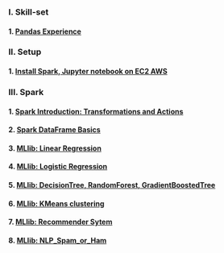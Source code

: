 ### I. Skill-set  
#### 1. [Pandas Experience](https://github.com/tuantla80/Big-data-analytics/blob/master/pandas%20cheatsheet.ipynb)  

### II. Setup  
#### 1. [Install Spark, Jupyter notebook on EC2 AWS](https://github.com/tuantla80/Big-data-analytics/blob/master/Install%20Spark%20on%20EC2%20AWS.md)  
### III. Spark  
#### 1. [Spark Introduction: Transformations and Actions](https://github.com/tuantla80/Big-Data-with-Spark-and-Python/blob/master/Spark%20introduction%20-%20Transformations%20and%20Actions.ipynb)  
#### 2. [Spark DataFrame Basics](https://github.com/tuantla80/Big-Data-with-Spark-and-Python/blob/master/Spark_DataFrame_Basics.ipynb)  
#### 3. [MLlib: Linear Regression](https://github.com/tuantla80/Big-Data-with-Spark-and-Python/blob/master/MLlib_Linear_Regression.ipynb)  
#### 4. [MLlib: Logistic Regression](https://github.com/tuantla80/Big-Data-with-Spark-and-Python/blob/master/MLlib_Logistic_Regression.ipynb)  
#### 5. [MLlib: DecisionTree, RandomForest, GradientBoostedTree](https://github.com/tuantla80/Big-Data-with-Spark-and-Python/blob/master/MLlib_DecisionTree_RandomForest_GradientBoostedTree.ipynb)  
#### 6. [MLlib: KMeans clustering](https://github.com/tuantla80/Big-Data-with-Spark-and-Python/blob/master/MLlib_KMeans_Clustering.ipynb)  
#### 7. [MLlib: Recommender Sytem](https://github.com/tuantla80/Big-Data-with-Spark-and-Python/blob/master/MLlib_Recommender_Sytem.ipynb)  
#### 8. [MLlib: NLP_Spam_or_Ham](https://github.com/tuantla80/Big-Data-with-Spark-and-Python/blob/master/MLlib_NLP_Spam_or_Ham.ipynb)
